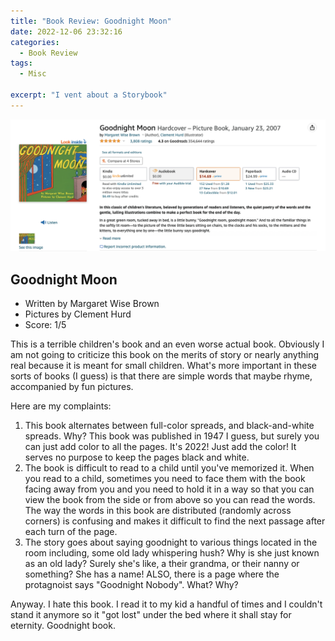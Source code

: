 ```yaml
---
title: "Book Review: Goodnight Moon"
date: 2022-12-06 23:32:16
categories:
  - Book Review
tags:
  - Misc

excerpt: "I vent about a Storybook"
---
```


![GNM](/assets/images/GNM/AmazonGNM.png)

## Goodnight Moon
- Written by Margaret Wise Brown
- Pictures by Clement Hurd
- Score: 1/5

This is a terrible children's book and an even worse actual book. Obviously I am not going to criticize this book on the merits of story or nearly anything real because it is meant for small children. What's more important in these sorts of books (I guess) is that there are simple words that maybe rhyme, accompanied by fun pictures.

Here are my complaints:

1. This book alternates between full-color spreads, and black-and-white spreads. Why? This book was published in 1947 I guess, but surely you can just add color to all the pages. It's 2022! Just add the color! It serves no purpose to keep the pages black and white.
2. The book is difficult to read to a child until you've memorized it. When you read to a child, sometimes you need to face them with the book facing away from you and you need to hold it in a way so that you can view the book from the side or from above so you can read the words. The way the words in this book are distributed (randomly across corners) is confusing and makes it difficult to find the next passage after each turn of the page.
3. The story goes about saying goodnight to various things located in the room including, some old lady whispering hush? Why is she just known as an old lady? Surely she's like, a their grandma, or their nanny or something? She has a name! ALSO, there is a page where the protagnoist says "Goodnight Nobody". What? Why?

Anyway. I hate this book. I read it to my kid a handful of times and I couldn't stand it anymore so it "got lost" under the bed where it shall stay for eternity. Goodnight book.


